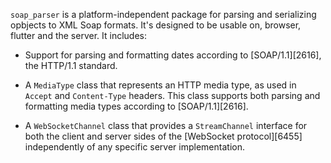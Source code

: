 `soap_parser` is a platform-independent package for parsing and serializing
opbjects to XML Soap formats. It's designed to be usable on, browser, flutter and
the server.
It includes:

* Support for parsing and formatting dates according to [SOAP/1.1][2616], the
  HTTP/1.1 standard.

* A `MediaType` class that represents an HTTP media type, as used in `Accept`
  and `Content-Type` headers. This class supports both parsing and formatting
  media types according to [SOAP/1.1][2616].

* A `WebSocketChannel` class that provides a `StreamChannel` interface for both
  the client and server sides of the [WebSocket protocol][6455] independently of
  any specific server implementation.
